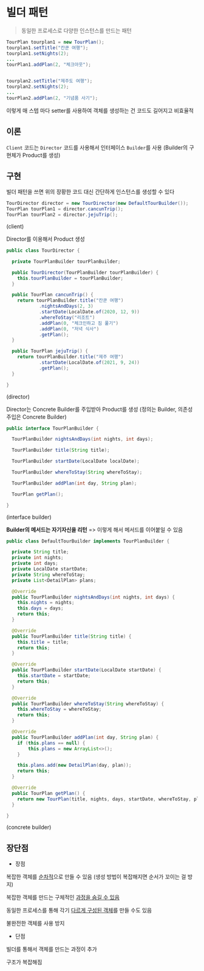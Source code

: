 # 빌더 패턴

> 동일한 프로세스로 다양한 인스턴스를 만드는 패턴

```java
TourPlan tourplan1 = new TourPlan();
tourplan1.setTitle("칸쿤 여행");
tourplan1.setNights(2);
...
tourPlan1.addPlan(2, "체크아웃");


tourplan2.setTitle("제주도 여행");
tourplan2.setNights(2);
...
tourPlan2.addPlan(2, "기념품 사기");
```

이렇게 매 스텝 마다 setter를 사용하여 객체를 생성하는 건 코드도 길어지고 비효율적

## 이론

`Client` 코드는 `Director` 코드를 사용해서 인터페이스 `Builder`를 사용
(Builder의 구현체가 Product를 생성)

## 구현

빌더 패턴을 쓰면 위의 장황한 코드 대신 간단하게 인스턴스를 생성할 수 있다

```java
TourDirector director = new TourDirector(new DefaultTourBuilder());
TourPlan tourPlan1 = director.cancunTrip();
TourPlan tourPlan2 = director.jejuTrip();
```

(client)

Director를 이용해서 Product 생성

```java
public class TourDirector {

  private TourPlanBuilder tourPlanBuilder;

  public TourDirector(TourPlanBuilder tourPlanBuilder) {
    this.tourPlanBuilder = tourPlanBuilder;
  }

  public TourPlan cancunTrip() {
    return tourPlanBuilder.title("칸쿤 여행")
            .nightsAndDays(2, 3)
            .startDate(LocalDate.of(2020, 12, 9))
            .whereToStay("리조트")
            .addPlan(0, "체크인하고 짐 풀기")
            .addPlan(0, "저녁 식사")
            .getPlan();
  }

  public TourPlan jejuTrip() {
    return tourPlanBuilder.title("제주 여행")
            .startDate(LocalDate.of(2021, 9, 24))
            .getPlan();
  }

}
```

(director)

Director는 Concrete Builder를 주입받아 Product를 생성 (정의는 Builder, 의존성 주입은 Concrete Builder)

```java
public interface TourPlanBuilder {

  TourPlanBuilder nightsAndDays(int nights, int days);

  TourPlanBuilder title(String title);

  TourPlanBuilder startDate(LocalDate localDate);

  TourPlanBuilder whereToStay(String whereToStay);

  TourPlanBuilder addPlan(int day, String plan);

  TourPlan getPlan();

}
```

(interface builder)

**Builder의 메서드는 자기자신을 리턴** => 이렇게 해서 메서드를 이어붙일 수 있음

```java
public class DefaultTourBuilder implements TourPlanBuilder {

  private String title;
  private int nights;
  private int days;
  private LocalDate startDate;
  private String whereToStay;
  private List<DetailPlan> plans;

  @Override
  public TourPlanBuilder nightsAndDays(int nights, int days) {
    this.nights = nights;
    this.days = days;
    return this;
  }

  @Override
  public TourPlanBuilder title(String title) {
    this.title = title;
    return this;
  }

  @Override
  public TourPlanBuilder startDate(LocalDate startDate) {
    this.startDate = startDate;
    return this;
  }

  @Override
  public TourPlanBuilder whereToStay(String whereToStay) {
    this.whereToStay = whereToStay;
    return this;
  }

  @Override
  public TourPlanBuilder addPlan(int day, String plan) {
    if (this.plans == null) {
        this.plans = new ArrayList<>();
    }

    this.plans.add(new DetailPlan(day, plan));
    return this;
  }

  @Override
  public TourPlan getPlan() {
    return new TourPlan(title, nights, days, startDate, whereToStay, plans);
  }

}
```
(concrete builder)

## 장단점

- 장점

복잡한 객체를 <u>순차적</u>으로 만들 수 있음 (생성 방법이 복잡해지면 순서가 꼬이는 걸 방지)

복잡한 객체를 만드는 구체적인 <u>과정을 숨길 수 있음</u>

동일한 프로세스를 통해 각기 <u>다르게 구성된 객체</u>를 만들 수도 있음

</u>불완전한 객체를 사용 방지</u>

- 단점

빌더를 통해서 객체를 만드는 과정이 추가

구조가 복잡해짐
